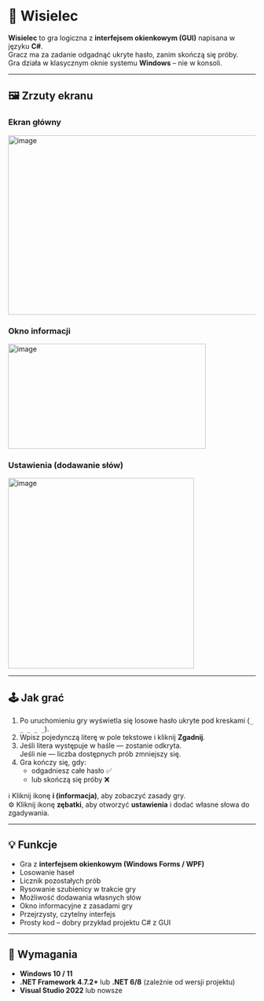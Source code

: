 # 🎯 Wisielec

**Wisielec** to gra logiczna z **interfejsem okienkowym (GUI)** napisana w języku **C#**.  
Gracz ma za zadanie odgadnąć ukryte hasło, zanim skończą się próby.  
Gra działa w klasycznym oknie systemu **Windows** – nie w konsoli.

---

## 🖼️ Zrzuty ekranu

### Ekran główny
<img width="736" height="365" alt="image" src="https://github.com/user-attachments/assets/992e4ce1-95d8-49b9-abc7-72a51531e148" />

### Okno informacji
<img width="402" height="214" alt="image" src="https://github.com/user-attachments/assets/a65ad62b-474e-4cb2-a2d2-4d3c4c2f8e64" />

### Ustawienia (dodawanie słów)
<img width="378" height="388" alt="image" src="https://github.com/user-attachments/assets/f9e56c9a-f2bd-4917-9a03-66d888ed8542" />

---

## 🕹️ Jak grać

1. Po uruchomieniu gry wyświetla się losowe hasło ukryte pod kreskami (`_ _ _ _ _`).
2. Wpisz pojedynczą literę w pole tekstowe i kliknij **Zgadnij**.
3. Jeśli litera występuje w haśle — zostanie odkryta.  
   Jeśli nie — liczba dostępnych prób zmniejszy się.
4. Gra kończy się, gdy:
   - odgadniesz całe hasło ✅  
   - lub skończą się próby ❌  

ℹ️ Kliknij ikonę **i (informacja)**, aby zobaczyć zasady gry.  
⚙️ Kliknij ikonę **zębatki**, aby otworzyć **ustawienia** i dodać własne słowa do zgadywania.

---

## 💡 Funkcje

- Gra z **interfejsem okienkowym (Windows Forms / WPF)**  
- Losowanie haseł  
- Licznik pozostałych prób  
- Rysowanie szubienicy w trakcie gry  
- Możliwość dodawania własnych słów  
- Okno informacyjne z zasadami gry  
- Przejrzysty, czytelny interfejs  
- Prosty kod – dobry przykład projektu C# z GUI  

---

## 🧰 Wymagania

- **Windows 10 / 11**  
- **.NET Framework 4.7.2+** lub **.NET 6/8** (zależnie od wersji projektu)  
- **Visual Studio 2022** lub nowsze  
